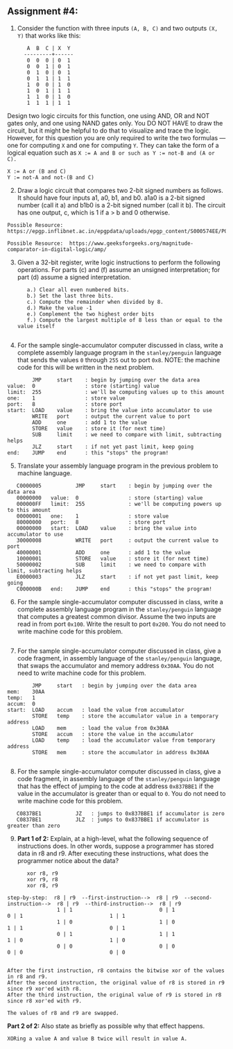 ## Assignment #4:

1. Consider the function with three inputs ```(A, B, C)``` and two outputs ```(X, Y)``` that works like this:

          A  B  C | X  Y
         ---------+------
          0  0  0 | 0  1
          0  0  1 | 0  1
          0  1  0 | 0  1
          0  1  1 | 1  1
          1  0  0 | 1  0
          1  0  1 | 1  1
          1  1  0 | 1  0
          1  1  1 | 1  1
Design two logic circuits for this function, one using AND, OR and NOT gates only, and one using NAND gates only. You DO NOT HAVE to draw the circuit, but it might be helpful to do that to visualize and trace the logic. However, for this question you are only required to write the two formulas — one for computing ```X``` and one for computing ```Y```. They can take the form of a logical equation such as  ```X := A and B or such as Y := not-B and (A or C).```
```
X := A or (B and C)
Y := not-A and not-(B and C)
```

2. Draw a logic circuit that compares two 2-bit signed numbers as follows. It should have four inputs a1, a0, b1, and b0. a1a0 is a 2-bit signed number (call it a) and b1b0 is a 2-bit signed number (call it b). The circuit has one output, c, which is 1 if a > b and 0 otherwise.
```
Possible Resource:  https://epgp.inflibnet.ac.in/epgpdata/uploads/epgp_content/S000574EE/P001494/M015069/ET/1459849153et09.pdf

Possible Resource:  https://www.geeksforgeeks.org/magnitude-comparator-in-digital-logic/amp/
```

3. Given a 32-bit register, write logic instructions to perform the following operations. For parts (c) and (f) assume an unsigned interpretation; for part (d) assume a signed interpretation.

          a.) Clear all even numbered bits.
          b.) Set the last three bits.
          c.) Compute the remainder when divided by 8.
          d.) Make the value -1
          e.) Complement the two highest order bits
          f.) Compute the largest multiple of 8 less than or equal to the value itself
```

```
 
4. For the sample single-accumulator computer discussed in class, write a complete assembly language program in the ```stanley/penguin``` language that sends the values ```0``` through ```255``` out to port ```0x8```. NOTE: the machine code for this will be written in the next problem.
```
        JMP     start    : begin by jumping over the data area
value:  0                : store (starting) value
limit:  255              : we'll be computing values up to this amount
one:    1                : store value
port:   8                : store port
start:  LOAD    value    : bring the value into accumulator to use
        WRITE   port     : output the current value to port
        ADD     one      : add 1 to the value
        STORE   value    : store it (for next time)
        SUB     limit    : we need to compare with limit, subtracting helps
        JLZ     start    : if not yet past limit, keep going
end:    JUMP    end      : this "stops" the program!
```

5. Translate your assembly language program in the previous problem to machine language.
```
   C0000005           JMP     start    : begin by jumping over the data area
   00000000   value:  0                : store (starting) value
   000000FF   limit:  255              : we'll be computing powers up to this amount
   00000001   one:    1                : store value
   80000000   port:   8                : store port
   00000000   start:  LOAD    value    : bring the value into accumulator to use
   30000008           WRITE   port     : output the current value to port
   40000001           ADD     one      : add 1 to the value
   10000001           STORE   value    : store it (for next time)
   50000002           SUB     limit    : we need to compare with limit, subtracting helps
   E0000003           JLZ     start    : if not yet past limit, keep going
   C000000B   end:    JUMP    end      : this "stops" the program!
```

6. For the sample single-accumulator computer discussed in class, write a complete assembly language program in the ```stanley/penguin``` language that computes a greatest common divisor. Assume the two inputs are read in from port ```0x100```. Write the result to port ```0x200```. You do not need to write machine code for this problem.
```

```

7. For the sample single-accumulator computer discussed in class, give a code fragment, in assembly language of the ```stanley/penguin``` language, that swaps the accumulator and memory address ```0x30AA```. You do not need to write machine code for this problem.
```
        JMP     start   : begin by jumping over the data area
mem:    30AA
temp:   1
accum:  0
start:  LOAD    accum   : load the value from accumulator
        STORE   temp    : store the accumulator value in a temporary address
        LOAD    mem     : load the value from 0x30AA
        STORE   accum   : store the value in the accumulator 
        LOAD    temp    : load the accumulator value from temporary address
        STORE   mem     : store the accumulator in address 0x30AA
   

```

8. For the sample single-accumulator computer discussed in class, give a code fragment, in assembly language of the ```stanley/penguin``` language that has the effect of jumping to the code at address ```0x837BBE1``` if the value in the accumulator is greater than or equal to ```0```. You do not need to write machine code for this problem.
```
   C0837BE1           JZ   : jumps to 0x837BBE1 if accumulator is zero
   C0837BE1           JLZ  : jumps to 0x837BBE1 if accumulator is greater than zero
```

9. **Part 1 of 2:** Explain, at a high-level, what the following sequence of instructions does. In other words, suppose a programmer has stored data in r8 and r9. After executing these instructions, what does the programmer notice about the data?

          xor r8, r9
          xor r9, r8
          xor r8, r9
```
step-by-step:  r8 | r9  --first-instruction-->  r8 | r9  --second-instruction-->  r8 | r9  --third-instruction-->  r8 | r9
                1 | 1                            0 | 1                             0 | 1                            1 | 1
                1 | 0                            1 | 0                             1 | 1                            0 | 1
                0 | 1                            1 | 1                             1 | 0                            1 | 0
                0 | 0                            0 | 0                             0 | 0                            0 | 0


After the first instruction, r8 contains the bitwise xor of the values in r8 and r9.
After the second instruction, the original value of r8 is stored in r9 since r9 xor'ed with r8.
After the third instruction, the original value of r9 is stored in r8 since r8 xor'ed with r9.

The values of r8 and r9 are swapped.
```

   **Part 2 of 2:** Also state as briefly as possible why that effect happens.
```
XORing a value A and value B twice will result in value A.
```

